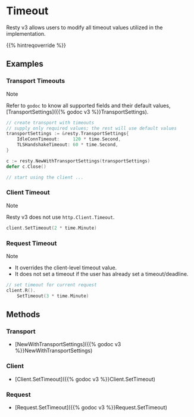 
# Timeout

Resty v3 allows users to modify all timeout values utilized in the implementation.

{{% hintreqoverride %}}

## Examples

### Transport Timeouts

> [!NOTE]
> Refer to `godoc` to know all supported fields and their default values, [TransportSettings]({{% godoc v3 %}}TransportSettings).

```go
// create transport with timeouts
// supply only required values; the rest will use default values
transportSettings := &resty.TransportSettings{
    IdleConnTimeout:     120 * time.Second,
    TLSHandshakeTimeout: 60 * time.Second,
}

c := resty.NewWithTransportSettings(transportSettings)
defer c.Close()

// start using the client ...
```

### Client Timeout

> [!NOTE]
> Resty v3 does not use `http.Client.Timeout`.

```go
client.SetTimeout(2 * time.Minute)
```

### Request Timeout

> [!NOTE]
> * It overrides the client-level timeout value.
> * It does not set a timeout if the user has already set a timeout/deadline.

```go
// set timeout for current request
client.R().
    SetTimeout(3 * time.Minute)
```

## Methods

### Transport

* [NewWithTransportSettings]({{% godoc v3 %}}NewWithTransportSettings)

### Client

* [Client.SetTimeout]({{% godoc v3 %}}Client.SetTimeout)

### Request

* [Request.SetTimeout]({{% godoc v3 %}}Request.SetTimeout)
